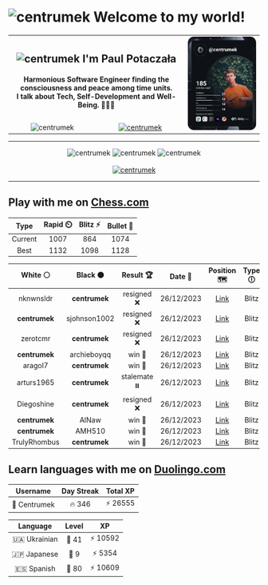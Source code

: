 <h1>
  <img
    src="https://emojis.slackmojis.com/emojis/images/1531849430/4246/blob-sunglasses.gif"
    width="30"
    alt="centrumek"
  />
  Welcome to my world!
</h1>

<table>
  <tbody>
    <tr>
      <td align="center" width="70%" colspan="2">
        <h2>
          <img
            src="https://raw.githubusercontent.com/MartinHeinz/MartinHeinz/master/wave.gif"
            width="30px"
            alt="centrumek"
          />
          I'm Paul Potaczała
        </h2>
        <h4>
          Harmonious Software Engineer finding the consciousness and peace among time units.
          <br/>
          I talk about Tech, Self-Development and Well-Being. 🌿🧘🚀
        </h4>
      </td>
      <td width="30%" rowspan="2">
        <a href="https://app.daily.dev/centrumek">
          <img
            src="./devcard.svg"
            alt="centrumek"
          />
        </a>
      </td>
    </tr>
    <tr align="center">
      <td>
        <img
          src="https://komarev.com/ghpvc/?username=centrumek&label=visitors&color=0e75b6&style=flat"
          alt="centrumek"
        >
      </td>
      <td>
        <a href="https://stackoverflow.com/users/14496012/centrumek">
          <img
            src="https://stackoverflow.com/users/flair/14496012.png?theme=dark"
            alt="centrumek"
          >
        </a>
      </td>
    </tr>
  </tbody>
</table>

---
<div align="center">
  <img 
    src="https://github-readme-stats.vercel.app/api?username=centrumek&show_icons=true&count_private=true&theme=dark&hide_border=true&hide=issues,contribs&bg_color=00000000"
    alt="centrumek"
  />
  <img
    src="https://github-readme-stats.vercel.app/api/top-langs/?username=centrumek&layout=compact&hide_border=true&theme=dark&bg_color=00000000&langs_count=6&exclude_repo=air-statistic-app"
    alt="centrumek"
  />
  <img 
    src="https://github-readme-streak-stats.herokuapp.com?user=centrumek&theme=dark&hide_border=true&background=FFFFFF00"
    alt="centrumek"
  />
  <br/>
  <br/>
  <a href="https://www.buymeacoffee.com/centrumek">
    <img
      src="https://cdn.buymeacoffee.com/buttons/v2/default-orange.png"
      height="50"
      width="210"
      alt="centrumek"
    />
  </a>
</div>

---

## Play with me on [Chess.com](https://www.chess.com/member/centrumek)

<div align="center">
<!--START_SECTION:chessStats-->
<!-- Automatically generated with https://github.com/Balastrong/chess-stats-action -->

| Type | Rapid ⏲️ | Blitz ⚡ | Bullet 🔫 |
|:---:|:---:|:---:|:---:|
| Current | 1007 | 864 | 1074 |
| Best | 1132 | 1098 | 1128 |

| White ⚪ | Black ⚫ | Result 🏆 | Date 📅 | Position 🗺️ | Type 🕕 |
|:---:|:---:|:---:|:---:|:---:|:---:|
| nknwnsldr | **centrumek** | resigned ❌ | 26/12/2023 | <a href="http://www.ee.unb.ca/cgi-bin/tervo/fen.pl?select=5b1r/5ppp/5n2/R3k3/2p5/2N1BP2/1PP3PP/4K2R b K -">Link</a> | Blitz |
| **centrumek** | sjohnson1002 | resigned ❌ | 26/12/2023 | <a href="http://www.ee.unb.ca/cgi-bin/tervo/fen.pl?select=r4rk1/ppp2pp1/3p3p/3P3P/1P2P3/Pb1P4/5RBq/2b2K2 w - -">Link</a> | Blitz |
| zerotcmr | **centrumek** | resigned ❌ | 26/12/2023 | <a href="http://www.ee.unb.ca/cgi-bin/tervo/fen.pl?select=Q7/8/8/8/2k2p1p/7P/5KP1/8 b - -">Link</a> | Blitz |
| **centrumek** | archieboyqq | win 🥇 | 26/12/2023 | <a href="http://www.ee.unb.ca/cgi-bin/tervo/fen.pl?select=8/4k3/4pp2/2p1p2p/b3P3/1p1PKP2/3N4/8 b - -">Link</a> | Blitz |
| aragol7 | **centrumek** | win 🥇 | 26/12/2023 | <a href="http://www.ee.unb.ca/cgi-bin/tervo/fen.pl?select=8/p1p5/3k4/1p1p3N/1P1Pb3/K1q1P3/P7/R7 w - -">Link</a> | Blitz |
| arturs1965 | **centrumek** | stalemate ⏸️ | 26/12/2023 | <a href="http://www.ee.unb.ca/cgi-bin/tervo/fen.pl?select=3k4/3P4/3K4/pB6/P7/1P6/2P5/8 b - -">Link</a> | Blitz |
| Diegoshine | **centrumek** | resigned ❌ | 26/12/2023 | <a href="http://www.ee.unb.ca/cgi-bin/tervo/fen.pl?select=8/8/8/Q7/p7/4k3/P5K1/8 b - -">Link</a> | Blitz |
| **centrumek** | AlNaw | win 🥇 | 26/12/2023 | <a href="http://www.ee.unb.ca/cgi-bin/tervo/fen.pl?select=2Q3k1/4R2p/6p1/5p2/P7/2Bp4/6PP/6K1 b - -">Link</a> | Blitz |
| **centrumek** | AMH510 | win 🥇 | 26/12/2023 | <a href="http://www.ee.unb.ca/cgi-bin/tervo/fen.pl?select=1k1B1b2/ppp2R2/4p3/4P2r/1PPpP1p1/P2P2P1/7P/R5K1 b - -">Link</a> | Blitz |
| TrulyRhombus | **centrumek** | win 🥇 | 26/12/2023 | <a href="http://www.ee.unb.ca/cgi-bin/tervo/fen.pl?select=8/7p/p3k3/1pp1Pr2/8/8/PP4PP/4K3 w - -">Link</a> | Blitz |

<!--END_SECTION:chessStats-->
</div>

## Learn languages with me on [Duolingo.com](https://www.duolingo.com/profile/Centrumek)

<div align="center">
<!--START_SECTION:duolingoStats-->
<!-- Automatically generated with https://github.com/centrumek/duolingo-readme-stats-->

| Username | Day Streak | Total XP |
|:---:|:---:|:---:|
| 👤 Centrumek | 🔥 346 | ⚡ 26555 |

| Language | Level | XP |
|:---:|:---:|:---:|
| 🇺🇦 Ukrainian | 👑 41 | ⚡ 10592 |
| 🇯🇵 Japanese | 👑 9 | ⚡ 5354 |
| 🇪🇸 Spanish | 👑 80 | ⚡ 10609 |

<!--END_SECTION:duolingoStats-->
</div>
<!--
**centrumek/centrumek** is a ✨ _special_ ✨ repository because its `README.md` (this file) appears on your GitHub profile.

Here are some ideas to get you started:

- 🔭 I’m currently working on ...
- 🌱 I’m currently learning ...
- 👯 I’m looking to collaborate on ...
- 🤔 I’m looking for help with ...
- 💬 Ask me about ...
- 📫 How to reach me: ...
- 😄 Pronouns: ...
- ⚡ Fun fact: ...
-->
